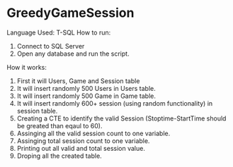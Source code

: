 # GreedyGameSession

Language Used: T-SQL
How to run:
  1. Connect to SQL Server
  2. Open any database and run the script.
 
How it works:
  1. First it will Users, Game and Session table
  2. It will insert randomly 500 Users in Users table.
  3. It will insert randomly 500 Game in Game table.
  4. It will insert randomly 600+ session (using random functionality) in session table. 
  5. Creating a CTE to identify the valid Session (Stoptime-StartTime should be greated than eqaul to 60).
  6. Assinging all the valid session count to one variable.
  7. Assinging total session count to one variable.
  8. Printing out all valid and total session value.
  9. Droping all the created table.
